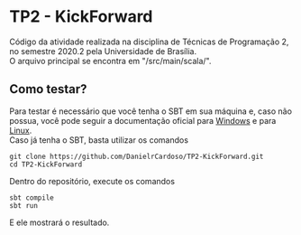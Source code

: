 # TP2 - KickForward
Código da atividade realizada na disciplina de Técnicas de Programação 2, no semestre 2020.2 pela Universidade de Brasília. </br>
O arquivo principal se encontra em "/src/main/scala/".

## Como testar?
Para testar é necessário que você tenha o SBT em sua máquina e, caso não possua, você pode seguir a documentação 
oficial para [Windows](https://www.scala-sbt.org/1.x/docs/Installing-sbt-on-Windows.html) e para [Linux](https://www.scala-sbt.org/1.x/docs/Installing-sbt-on-Linux.html).
</br>
Caso já tenha o SBT, basta utilizar os comandos
``` shell
git clone https://github.com/DanielrCardoso/TP2-KickForward.git
cd TP2-KickForward
```
Dentro do repositório, execute os comandos
```
sbt compile
sbt run
```
E ele mostrará o resultado.

